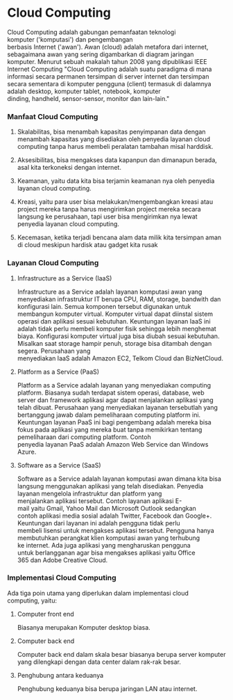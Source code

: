 <h1>Cloud Computing</h1>
Cloud Computing adalah gabungan pemanfaatan teknologi komputer ('komputasi') dan pengembangan berbasis Internet ('awan'). Awan (cloud) adalah metafora dari internet, sebagaimana awan yang sering digambarkan di diagram jaringan komputer. Menurut sebuah makalah tahun 2008 yang dipublikasi IEEE Internet Computing "Cloud Computing adalah suatu paradigma di mana informasi secara permanen tersimpan di server internet dan tersimpan secara sementara di komputer pengguna (client) termasuk di dalamnya adalah desktop, komputer tablet, notebook, komputer dinding, handheld, sensor-sensor, monitor dan lain-lain."



<h3>Manfaat Cloud Computing</h3>

1. Skalabilitas, bisa menambah kapasitas penyimpanan data dengan menambah kapasitas yang disediakan oleh penyedia layanan cloud computing tanpa harus membeli peralatan tambahan misal harddisk.
   
2. Aksesibilitas, bisa mengakses data kapanpun dan dimanapun berada, asal kita terkoneksi dengan internet.

3. Keamanan, yaitu data kita bisa terjamin keamanan nya oleh penyedia layanan cloud computing.

4. Kreasi, yaitu para user bisa melakukan/mengembangkan kreasi atau project mereka tanpa harus mengirimkan project mereka secara langsung ke perusahaan, tapi user bisa mengirimkan nya lewat penyedia layanan cloud computing.

5. Kecemasan, ketika terjadi bencana alam data milik kita tersimpan aman di cloud meskipun hardisk atau gadget kita rusak



<h3>Layanan Cloud Computing</h3>

1. Infrastructure as a Service (IaaS)

    Infrastructure as a Service adalah layanan komputasi awan yang menyediakan infrastruktur IT berupa CPU, RAM, storage, bandwith dan konfigurasi lain. Semua komponen tersebut digunakan untuk membangun komputer virtual. Komputer virtual dapat diinstal sistem operasi dan aplikasi sesuai kebutuhan. Keuntungan layanan IaaS ini adalah tidak perlu membeli komputer fisik sehingga lebih menghemat biaya. Konfigurasi komputer virtual juga bisa diubah sesuai kebutuhan. Misalkan saat storage hampir penuh, storage bisa ditambah dengan segera. Perusahaan yang menyediakan IaaS adalah Amazon EC2, Telkom Cloud dan BizNetCloud.

2. Platform as a Service (PaaS)
    
    Platform as a Service adalah layanan yang menyediakan computing platform. Biasanya sudah terdapat sistem operasi, database, web server dan framework aplikasi agar dapat menjalankan aplikasi yang telah dibuat. Perusahaan yang menyediakan layanan tersebutlah yang bertanggung jawab dalam pemeliharaan computing platform ini. Keuntungan layanan PaaS ini bagi pengembang adalah mereka bisa fokus pada aplikasi yang mereka buat tanpa memikirkan tentang pemeliharaan dari computing platform. Contoh penyedia layanan PaaS adalah Amazon Web Service dan Windows Azure.

3. Software as a Service (SaaS)
    
    Software as a Service adalah layanan komputasi awan dimana kita bisa langsung menggunakan aplikasi yang telah disediakan. Penyedia layanan mengelola infrastruktur dan platform yang menjalankan aplikasi tersebut. Contoh layanan aplikasi E-mail yaitu Gmail, Yahoo Mail dan Microsoft Outlook sedangkan contoh aplikasi media sosial adalah Twitter, Facebook dan Google+. Keuntungan dari layanan ini adalah pengguna tidak perlu membeli lisensi untuk mengakses aplikasi tersebut. Pengguna hanya membutuhkan perangkat klien komputasi awan yang terhubung ke internet. Ada juga aplikasi yang mengharuskan pengguna untuk berlangganan agar bisa mengakses aplikasi yaitu Office 365 dan Adobe Creative Cloud.



<h3>Implementasi Cloud Computing</h3>
Ada tiga poin utama yang diperlukan dalam implementasi cloud computing, yaitu:

1. Computer front end

    Biasanya merupakan Komputer desktop biasa.

2. Computer back end

    Computer back end dalam skala besar biasanya berupa server komputer yang dilengkapi dengan data center dalam rak-rak besar.

3. Penghubung antara keduanya

    Penghubung keduanya bisa berupa jaringan LAN atau internet.

